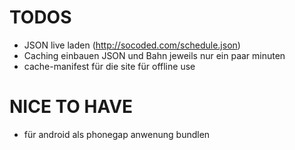 # TODOS

* JSON live laden (http://socoded.com/schedule.json)
* Caching einbauen JSON und Bahn jeweils nur ein paar minuten
* cache-manifest für die site für offline use

# NICE TO HAVE

* für android als phonegap anwenung bundlen
